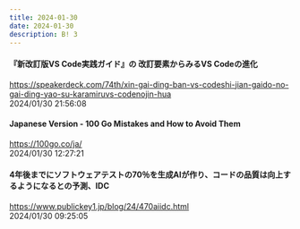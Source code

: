 ```yaml
---
title: 2024-01-30
date: 2024-01-30
description: B! 3
---
```


#### 『新改訂版VS Code実践ガイド』の 改訂要素からみるVS Codeの進化
https://speakerdeck.com/74th/xin-gai-ding-ban-vs-codeshi-jian-gaido-no-gai-ding-yao-su-karamiruvs-codenojin-hua<br>
2024/01/30 21:56:08<br>


#### Japanese Version - 100 Go Mistakes and How to Avoid Them
https://100go.co/ja/<br>
2024/01/30 12:27:21<br>


#### 4年後までにソフトウェアテストの70％を生成AIが作り、コードの品質は向上するようになるとの予測、IDC
https://www.publickey1.jp/blog/24/470aiidc.html<br>
2024/01/30 09:25:05<br>


